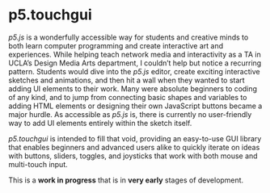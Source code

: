 # p5.touchgui

*p5.js* is a wonderfully accessible way for students and creative minds to both learn computer programming and create interactive art and experiences. While helping teach network media and interactivity as a TA in UCLA’s Design Media Arts department, I couldn’t help but notice a recurring pattern. Students would dive into the *p5.js* editor, create exciting interactive sketches and animations, and then hit a wall when they wanted to start adding UI elements to their work. Many were absolute beginners to coding of any kind, and to jump from connecting basic shapes and variables to adding HTML elements or designing their own JavaScript buttons became a major hurdle. As accessible as *p5.js* is, there is currently no user-friendly way to add UI elements entirely within the sketch itself.

*p5.touchgui* is intended to fill that void, providing an easy-to-use GUI library that enables beginners and advanced users alike to quickly iterate on ideas with buttons, sliders, toggles, and joysticks that work with both mouse and multi-touch input.

This is a **work in progress** that is in **very early** stages of development.